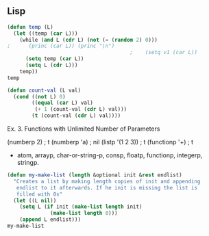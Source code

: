 
## **Lisp**

```lisp
(defun temp (L)
  (let ((temp (car L)))
    (while (and L (cdr L) (not (= (random 2) 0)))
;      (princ (car L)) (princ "\n")
                                        ;    (setq v1 (car L))
      (setq temp (car L))
      (setq L (cdr L)))
    temp))
temp
```



```lisp
(defun count-val (L val)
  (cond ((not L) 0)
        ((equal (car L) val)
         (+ 1 (count-val (cdr L) val)))
        (t (count-val (cdr L) val))))
```


Ex. 3. Functions with Unlimited Number of Parameters 

(numberp  2) ; t
(numberp  'a) ; nil
(listp  '(1 2 3)) ; t
(functionp  '+) ; t

- atom, arrayp, char-or-string-p, consp, floatp, functionp, integerp, stringp. 


```lisp
(defun my-make-list (length &optional init &rest endlist)
  "Creates a list by making length copies of init and appending
   endlist to it afterwards. If he init is missing the list is
   filled with 0s"
  (let ((L nil))
    (setq L (if init (make-list length init)
              (make-list length 0)))
    (append L endlist)))
my-make-list

```